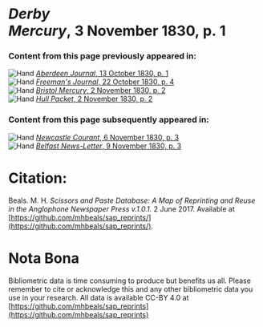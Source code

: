 # *Derby Mercury*, 3 November 1830, p. 1  
  
### Content from this page previously appeared in:  
![Hand](http://scissorsandpaste.net/wp-content/uploads/2017/06/smallhandpointer.png) [*Aberdeen Journal*, 13 October 1830, p. 1](https://mhbeals.github.io/sap_html/Aberdeen-Journal/Aberdeen-Journal-13-October-1830-p-1)  
![Hand](http://scissorsandpaste.net/wp-content/uploads/2017/06/smallhandpointer.png) [*Freeman's Journal*, 22 October 1830, p. 4](https://mhbeals.github.io/sap_html/Freeman's-Journal/Freeman's-Journal-22-October-1830-p-4)  
![Hand](http://scissorsandpaste.net/wp-content/uploads/2017/06/smallhandpointer.png) [*Bristol Mercury*, 2 November 1830, p. 2](https://mhbeals.github.io/sap_html/Bristol-Mercury/Bristol-Mercury-2-November-1830-p-2)  
![Hand](http://scissorsandpaste.net/wp-content/uploads/2017/06/smallhandpointer.png) [*Hull Packet*, 2 November 1830, p. 2](https://mhbeals.github.io/sap_html/Hull-Packet/Hull-Packet-2-November-1830-p-2)  
  
### Content from this page subsequently appeared in:  
![Hand](http://scissorsandpaste.net/wp-content/uploads/2017/06/smallhandpointer.png) [*Newcastle Courant*, 6 November 1830, p. 3](https://mhbeals.github.io/sap_html/Newcastle-Courant/Newcastle-Courant-6-November-1830-p-3)  
![Hand](http://scissorsandpaste.net/wp-content/uploads/2017/06/smallhandpointer.png) [*Belfast News-Letter*, 9 November 1830, p. 3](https://mhbeals.github.io/sap_html/Belfast-News-Letter/Belfast-News-Letter-9-November-1830-p-3)  


# Citation: 

Beals. M. H. *Scissors and Paste Database: A Map of Reprinting and Reuse in the Anglophone Newspaper Press v.1.0.1.* 2 June 2017. Available at [https://github.com/mhbeals/sap_reprints/](https://github.com/mhbeals/sap_reprints/). 

# Nota Bona

Bibliometric data is time consuming to produce but benefits us all. Please remember to cite or acknowledge this and any other bibliometric data you use in your research. All data is available CC-BY 4.0 at [https://github.com/mhbeals/sap_reprints](https://github.com/mhbeals/sap_reprints)